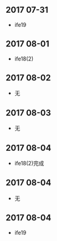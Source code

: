 ## 2017 07-31
* ife19

## 2017 08-01
* ife18(2)

## 2017 08-02
* 无

## 2017 08-03
* 无

## 2017 08-04
* ife18(2)完成

## 2017 08-04
* 无

## 2017 08-04
* ife19


